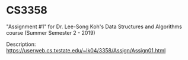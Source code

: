 # CS3358
"Assignment #1" for Dr. Lee-Song Koh's Data Structures and Algorithms course (Summer Semester 2 - 2019) 

Description: https://userweb.cs.txstate.edu/~lk04/3358/Assign/Assign01.html 
